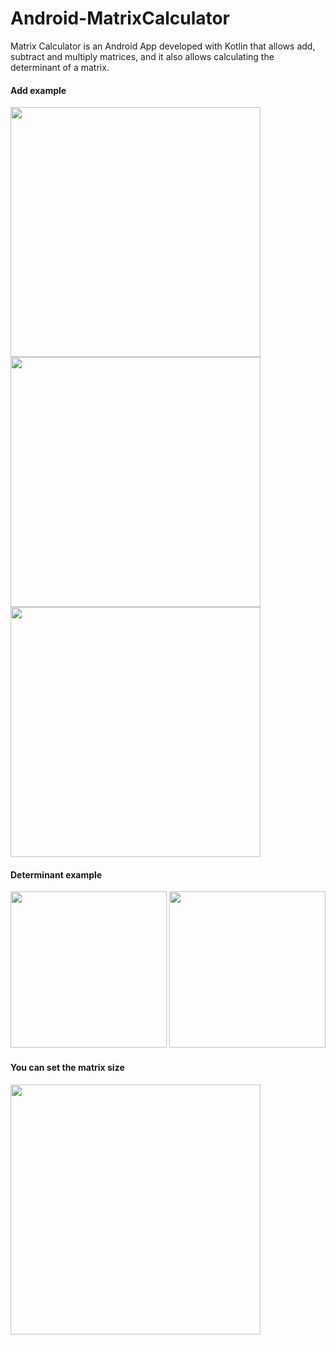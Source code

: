 # Android-MatrixCalculator
Matrix Calculator is an Android App developed with Kotlin that allows add, subtract and multiply matrices, and it also allows calculating the determinant of a matrix.

#### Add example
<img src="https://user-images.githubusercontent.com/46993394/51675844-2c1b6a00-1fd5-11e9-9cbe-7900f95103e2.jpg" width="400"/>
<img src="https://user-images.githubusercontent.com/46993394/51675845-2c1b6a00-1fd5-11e9-81c4-8b7aa13c1961.jpg" width="400"/>
<img src="https://user-images.githubusercontent.com/46993394/51675842-2b82d380-1fd5-11e9-8315-7266ab885c7c.jpg" width="400"/>

#### Determinant example

<img src="https://user-images.githubusercontent.com/46993394/51676565-3dfe0c80-1fd7-11e9-9235-ec8ed7006323.jpg" width="250"/>
<img src="https://user-images.githubusercontent.com/46993394/51676567-3e96a300-1fd7-11e9-8a39-b4390b97c613.jpg" width="250"/>

#### You can set the matrix size
<img src="https://user-images.githubusercontent.com/46993394/51675843-2b82d380-1fd5-11e9-9523-990d2a785136.jpg" width="400"/>
